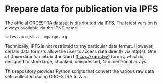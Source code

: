 # Prepare data for publication via IPFS

The official ORCESTRA dataset is distributed via [IPFS](https://ipfs.tech).
The latest version is always available via the IPNS name:

    latest.orcestra-campaign.org

Technically, IPFS is not restricted to any particular data format.
However, certain data formats allow the user to access data directly via http(s).
One of these data formats is the [Zarr] (https://zarr.dev) format, which is designed to store large, chunked, compressed, N-dimensional arrays.

This repository provides Python scripts that convert the various raw data sets collected during ORCESTRA to Zarr.
